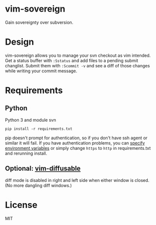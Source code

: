 # vim-sovereign

Gain sovereignty over subversion.


# Design

vim-sovereign allows you to manage your svn checkout as vim intended. Get a
status buffer with `:Sstatus` and add files to a pending submit changlist.
Submit them with `:Scommit -v` and see a diff of those changes while
writing your commit message.


# Requirements

## Python

Python 3 and module svn

```
pip install -r requirements.txt
```

pip doesn't prompt for authentication, so if you don't have ssh agent or
similar it will fail. If you have authentication problems, you can [specify
environment variables](https://pip.pypa.io/en/stable/cli/pip_install/#id10) or
simply change `https` to `http` in requirements.txt and rerunning install.


## Optional: [vim-diffusable](https://github.com/idbrii/vim-diffusable)

diff mode is disabled in right and left side when either window is closed. (No more dangling diff windows.)


# License

MIT
